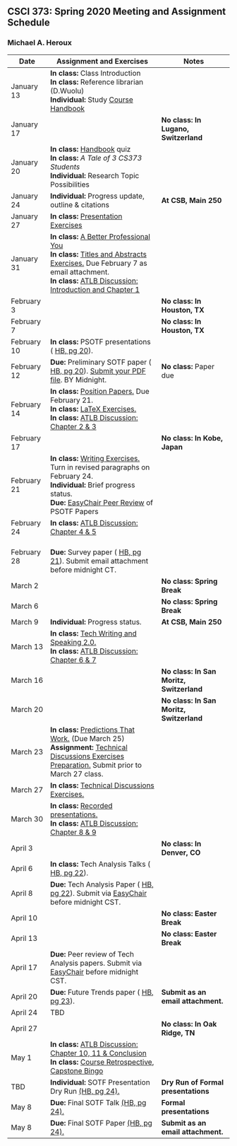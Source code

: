 ## CSCI 373: Spring 2020 Meeting and Assignment Schedule

### Michael A. Heroux



| **Date** | **Assignment and Exercises** | **Notes** |
| ---------- | --- | --- |
| January 13 | **In class:** Class Introduction <br> **In class:** Reference librarian (D.Wuolu) <br> **Individual:** Study [Course Handbook](https://maherou.github.io/files/CS373/CSCI373CourseHandbookSeventeenthEdition.pdf) | |
| January 17 | | **No class: In Lugano, Switzerland** |
| January 20 |**In class:** [Handbook](https://maherou.github.io/files/CS373/CSCI373CourseHandbookSeventeenthEdition.pdf) quiz <br>  **In class:**  _A Tale of 3 CS373 Students_ <br> **Individual:** Research Topic Possibilities|   |
| January 24 | **Individual:** Progress update, outline & citations | **At CSB, Main 250**  |
| January 27 | **In class:** [Presentation Exercises](https://collegeville.github.io/Orator/PresentationsThatWork/) |   |
| January 31 | **In class:** [A Better Professional You](https://maherou.github.io/files/CS373/BetterYou.pdf) <br> **In class:** [Titles and Abstracts Exercises.](https://collegeville.github.io/Scribe/TitlesAndAbstractsThatWork/) Due February 7 as email attachment. <br> **In class:** [ATLB Discussion: Introduction and Chapter 1](https://maherou.github.io/files/CS373/ATLB-Discussion)  |   |
| February 3 | | **No class: In Houston, TX**   |
| February 7 | | **No class: In Houston, TX**   |
| February 10 |  **In class:** PSOTF presentations ( [HB, pg 20](https://maherou.github.io/files/CS373/CSCI373CourseHandbookSeventeenthEdition.pdf)). | |
| February 12 | **Due:** Preliminary SOTF paper ( [HB, pg 20](https://maherou.github.io/files/CS373/CSCI373CourseHandbookSeventeenthEdition.pdf)). [Submit your PDF file](https://easychair.org/conferences/?conf=spring2020psotf). BY Midnight. | **No class:** Paper due |
| February 14 | **In class:** [Position Papers.](https://collegeville.github.io/Scribe/PositionPapers/) Due February 21. <br> **In class:** [LaTeX Exercises.](https://collegeville.github.io/Scribe/UsingLatex/)   <br> **In class:** [ATLB Discussion: Chapter 2 & 3](https://maherou.github.io/files/CS373/ATLB-Discussion)  |   |
| February 17 |  | **No class: In Kobe, Japan**  |
| February 21 | **In class:** [Writing Exercises.](https://collegeville.github.io/Scribe/BetterTechnicalWriting/) Turn in revised paragraphs on February 24. <br> **Individual:** Brief progress status.<br> **Due:** [EasyChair Peer Review](https://easychair.org/conferences/?conf=fall2020psotf) of PSOTF Papers |   |
| February 24 | **In class:** [ATLB Discussion: Chapter 4 & 5](https://maherou.github.io/files/CS373/ATLB-Discussion)  |   |
| February 28 | <br> **Due:** Survey paper ( [HB, pg 21](https://maherou.github.io/files/CS373/CSCI373CourseHandbookSeventeenthEdition.pdf)). Submit email attachment before midnight CT.  | |
| March 2 |  | **No class: Spring Break**  |
| March 6 |  | **No class: Spring Break**  |
| March 9 | **Individual:** Progress status. | **At CSB, Main 250**  |
| March 13 | **In class:** [Tech Writing and Speaking 2.0.](https://maherou.github.io/files/CS373/TechWritingSpeaking2.0.pdf) <br> **In class:** [ATLB Discussion: Chapter 6 & 7](https://maherou.github.io/files/CS373/ATLB-Discussion) |   |
| March 16 |  | **No class: In San Moritz, Switzerland**  |
| March 20 |  | **No class: In San Moritz, Switzerland**  |
| March 23 | **In class:** [Predictions That Work.](https://collegeville.github.io/Scribe/PredictionsThatWork/) (Due March 25) <br> **Assignment:** [Technical Discussions Exercises Preparation.](https://collegeville.github.io/Orator/DiscussionsThatWork/) Submit prior to March 27 class.  | |
| March 27 | **In class:** [Technical Discussions Exercises.](https://collegeville.github.io/Orator/DiscussionsThatWork/)  | |
| March 30 | **In class:** [Recorded presentations.](https://collegeville.github.io/Orator/RecordedPresentations) <br>  **In class:** [ATLB Discussion: Chapter 8 & 9](https://maherou.github.io/files/CS373/ATLB-Discussion) |   |
| April 3 |  |**No class: In Denver, CO** |
| April 6 | **In class:** Tech Analysis Talks ( [HB, pg 22](https://maherou.github.io/files/CS373/CSCI373CourseHandbookSeventeenthEdition.pdf)). |  |
| April 8 |**Due:** Tech Analysis Paper ( [HB, pg 22](https://maherou.github.io/files/CS373/CSCI373CourseHandbookSeventeenthEdition.pdf)). Submit via [EasyChair](https://easychair.org/conferences/?conf=2020techpaper) before midnight CST.  | |
| April 10 |  | **No class: Easter Break** |
| April 13 |  | **No class: Easter Break** |
| April 17 | **Due:** Peer review of Tech Analysis papers. Submit via [EasyChair](https://easychair.org/conferences/?conf=2020techpaper) before midnight CST. |   |
| April 20  | **Due:** Future Trends paper ( [HB, pg 23](https://maherou.github.io/files/CS373/CSCI373CourseHandbookSeventeenthEdition.pdf)). | **Submit as an email attachment.** |
| April 24 | TBD | |
| April 27 |  | **No class: In Oak Ridge, TN** |
| May 1 | **In class:** [ATLB Discussion: Chapter 10, 11 & Conclusion](https://maherou.github.io/files/CS373/ATLB-Discussion) <br> **In class:** [Course Retrospective](https://collegeville.github.io/Scribe/Retrospectives/), [Capstone Bingo](https://maherou.github.io/files/CS373/Bingo/Capstone-Bingo) |  |
| TBD | **Individual:** SOTF Presentation Dry Run [(HB, pg 24).](https://maherou.github.io/files/CS373/CSCI373CourseHandbookSeventeenthEdition.pdf) | **Dry Run of Formal presentations** |
| May 8 | **Due:** Final SOTF Talk [(HB, pg 24).](https://maherou.github.io/files/CS373/CSCI373CourseHandbookSeventeenthEdition.pdf) | **Formal presentations** |
| May 8  | **Due:** Final SOTF Paper [(HB, pg 24).](https://maherou.github.io/files/CS373/CSCI373CourseHandbookSeventeenthEdition.pdf) | **Submit as an email attachment.** |
